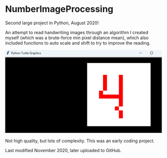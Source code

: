 # NumberImageProcessing

Second large project in Python, August 2020!

An attempt to read handwriting images through an algorithm I created myself (which was a brute-force min pixel distance mean), which also included functions to auto scale and shift to try to improve the reading.

![image](https://github.com/PunkyMunky64/NumberImageProcessing/blob/master/image.png)

Not high quality, but lots of complexity. This was an early coding project.

Last modified November 2020, later uploaded to GitHub.
